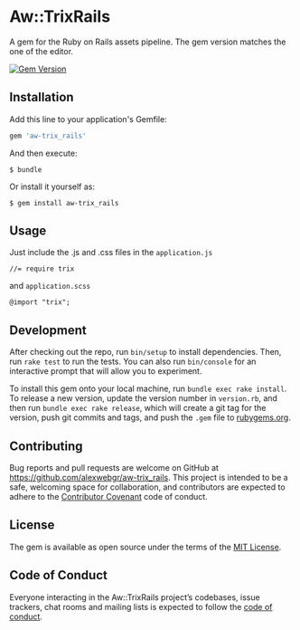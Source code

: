 # Aw::TrixRails
A gem for the Ruby on Rails assets pipeline. The gem version matches the one of the editor.

[![Gem Version](https://badge.fury.io/rb/aw-trix_rails.svg)](https://badge.fury.io/rb/aw-trix_rails)
## Installation

Add this line to your application's Gemfile:

```ruby
gem 'aw-trix_rails'
```

And then execute:

    $ bundle

Or install it yourself as:

    $ gem install aw-trix_rails

## Usage
Just include the .js and .css files in the `application.js` 
 

    //= require trix
    
and `application.scss`
    
    @import "trix";

## Development

After checking out the repo, run `bin/setup` to install dependencies. Then, run `rake test` to run the tests. You can also run `bin/console` for an interactive prompt that will allow you to experiment.

To install this gem onto your local machine, run `bundle exec rake install`. To release a new version, update the version number in `version.rb`, and then run `bundle exec rake release`, which will create a git tag for the version, push git commits and tags, and push the `.gem` file to [rubygems.org](https://rubygems.org).

## Contributing

Bug reports and pull requests are welcome on GitHub at https://github.com/alexwebgr/aw-trix_rails. This project is intended to be a safe, welcoming space for collaboration, and contributors are expected to adhere to the [Contributor Covenant](http://contributor-covenant.org) code of conduct.

## License

The gem is available as open source under the terms of the [MIT License](https://opensource.org/licenses/MIT).

## Code of Conduct

Everyone interacting in the Aw::TrixRails project’s codebases, issue trackers, chat rooms and mailing lists is expected to follow the [code of conduct](https://github.com/[USERNAME]/aw-trix_rails/blob/master/CODE_OF_CONDUCT.md).
